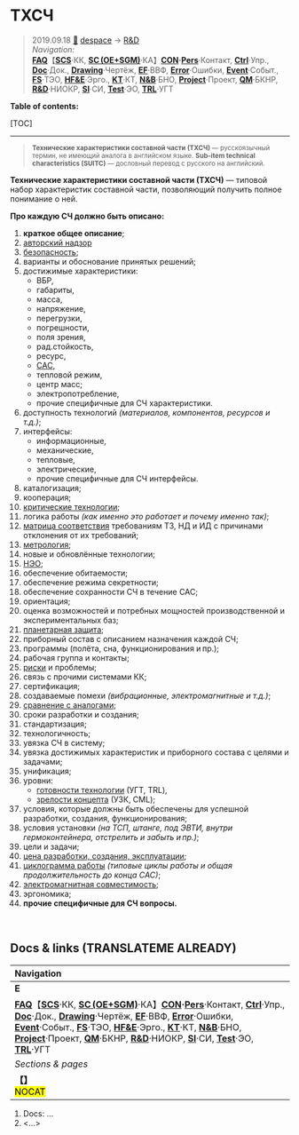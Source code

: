 # ТХСЧ
> 2019.09.18 [🚀](../../index/index.md) [despace](index.md) → [R&D](rnd.md)  
> *Navigation:*  
> **[FAQ](faq.md)**【**[SCS](scs.md)**·КК, **[SC (OE+SGM)](sc.md)**·КА】**[CON](contact.md)·[Pers](person.md)**·Контакт, **[Ctrl](control.md)**·Упр., **[Doc](doc.md)**·Док., **[Drawing](drawing.md)**·Чертёж, **[EF](ef.md)**·ВВФ, **[Error](error.md)**·Ошибки, **[Event](event.md)**·Событ., **[FS](fs.md)**·ТЭО, **[HF&E](hfe.md)**·Эрго., **[KT](kt.md)**·КТ, **[N&B](nnb.md)**·БНО, **[Project](project.md)**·Проект, **[QM](qm.md)**·БКНР, **[R&D](rnd.md)**·НИОКР, **[SI](si.md)**·СИ, **[Test](test.md)**·ЭО, **[TRL](trl.md)**·УГТ

**Table of contents:**

[TOC]

---

> <small>**Технические характеристики составной части (ТХСЧ)** — русскоязычный термин, не имеющий аналога в английском языке. **Sub-item technical characteristics (SUITC)** — дословный перевод с русского на английский.</small>

**Технические характеристики составной части (ТХСЧ)** — типовой набор характеристик составной части, позволяющий получить полное понимание о ней.

**Про каждую СЧ должно быть описано:**

   1. **краткое общее описание**;
   1. [авторский надзор](des_spv.md)
   1. [безопасность](qm.md);
   1. варианты и обоснование принятых решений;
   1. достижимые характеристики:
      - ВБР,
      - габариты,
      - масса,
      - напряжение,
      - перегрузки,
      - погрешности,
      - поля зрения,
      - рад.стойкость,
      - ресурс,
      - [САС](lifetime.md),
      - тепловой режим,
      - центр масс;
      - электропотребление,
      - прочие специфичные для СЧ характеристики.
   1. доступность технологий *(материалов, компонентов, ресурсов и т.д.)*;
   1. интерфейсы:
      - информационные,
      - механические,
      - тепловые,
      - электрические,
      - прочие специфичные для СЧ интерфейсы.
   1. каталогизация;
   1. кооперация;
   1. [критические технологии](kt.md);
   1. логика работы *(как именно это работает и почему именно так)*;
   1. [матрица соответствия](matrix_compl.md) требованиям ТЗ, НД и ИД с причинами отклонения от их требований;
   1. [метрология](metrology.md);
   1. новые и обновлённые технологии;
   1. [НЭО](test.md);
   1. обеспечение обитаемости;
   1. обеспечение режима секретности;
   1. обеспечение сохранности СЧ в течение САС;
   1. ориентация;
   1. оценка возможностей и потребных мощностей производственной и экспериментальных баз;
   1. [планетарная защита](ecology.md);
   1. приборный состав с описанием назначения каждой СЧ;
   1. программы (полёта, сна, функционирования и пр.);
   1. рабочая группа и контакты;
   1. [риски](qm.md) и проблемы;
   1. связь с прочими системами КК;
   1. сертификация;
   1. создаваемые помехи *(вибрационные, электромагнитные и т.д.)*;
   1. [сравнение с аналогами](project.md);
   1. сроки разработки и создания;
   1. стандартизация;
   1. технологичность;
   1. увязка СЧ в систему;
   1. увязка достижимых характеристик и приборного состава с целями и задачами;
   1. унификация;
   1. уровни:
      - [готовности технологии](trl.md) (УГТ, TRL),
      - [зрелости концепта](cml.md) (УЗК, CML);
   1. условия, которые должны быть обеспечены для успешной разработки, создания, функционирования;
   1. условия установки *(на ТСП, штанге, под ЭВТИ, внутри гермоконтейнера, отстрелить и забыть и пр.)*;
   1. цели и задачи;
   1. [цена разработки, создания, эксплуатации](fs.md);
   1. [циклограмма работы](obc.md) *(типовые циклы работы и общая продолжительность до конца САС)*;
   1. [электромагнитная совместимость](emc.md);
   1. эргономика;
   1. **прочие специфичные для СЧ вопросы.**



<p style="page-break-after:always"> </p>

## Docs & links (TRANSLATEME ALREADY)
|Navigation|
|:-|
|**E**|— [DOCS](doc.md)・ [R&D](rnd.md)・ [TOR](tor.md)・ [TRL](trl.md)+;<br>— **[SCS](scs.md), SC:** [Robotics](robot.md)・ [Structures](structures.md)  ▮  **MSF:** ;|
|**[FAQ](faq.md)**【**[SCS](scs.md)**·КК, **[SC (OE+SGM)](sc.md)**·КА】**[CON](contact.md)·[Pers](person.md)**·Контакт, **[Ctrl](control.md)**·Упр., **[Doc](doc.md)**·Док., **[Drawing](drawing.md)**·Чертёж, **[EF](ef.md)**·ВВФ, **[Error](error.md)**·Ошибки, **[Event](event.md)**·Событ., **[FS](fs.md)**·ТЭО, **[HF&E](hfe.md)**·Эрго., **[KT](kt.md)**·КТ, **[N&B](nnb.md)**·БНО, **[Project](project.md)**·Проект, **[QM](qm.md)**·БКНР, **[R&D](rnd.md)**·НИОКР, **[SI](si.md)**·СИ, **[Test](test.md)**·ЭО, **[TRL](trl.md)**·УГТ|
|*Sections & pages*|
|**【[](.md)】**<br> <mark>NOCAT</mark>|

   1. Docs: …
   1. <…>
